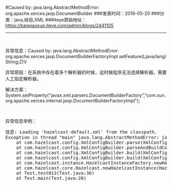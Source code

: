 #Caused by: java.lang.AbstractMethodError: org.apache.xerces.jaxp.DocumentBuilder
###发表时间：2019-05-20
###分类：java,经验,XML
###iteye原始地址：<a href="https://kanpiaoxue.iteye.com/admin/blogs/2441105" target="_blank">https://kanpiaoxue.iteye.com/admin/blogs/2441105</a>

---

<div class="iteye-blog-content-contain" style="font-size: 14px;"> 
 <p>&nbsp;</p> 
 <p>异常信息：Caused by: java.lang.AbstractMethodError: org.apache.xerces.jaxp.DocumentBuilderFactoryImpl.setFeature(Ljava/lang/String;Z)V&nbsp;</p> 
 <p>异常原因：在系统中存在着多个解析器的时候，这时候程序无法选择解析器。需要人工指定解析器。&nbsp;</p> 
 <p>解决方案：System.setProperty("javax.xml.parsers.DocumentBuilderFactory","com.sun.org.apache.xerces.internal.jaxp.DocumentBuilderFactoryImpl");&nbsp;</p> 
 <p>&nbsp;</p> 
 <p>异常信息举例：</p> 
 <pre name="code" class="java">信息: Loading 'hazelcast-default.xml' from the classpath.
Exception in thread "main" java.lang.AbstractMethodError: javax.xml.parsers.DocumentBuilderFactory.setFeature(Ljava/lang/String;Z)V
	at com.hazelcast.config.XmlConfigBuilder.parse(XmlConfigBuilder.java:188)
	at com.hazelcast.config.XmlConfigBuilder.parseAndBuildConfig(XmlConfigBuilder.java:154)
	at com.hazelcast.config.XmlConfigBuilder.build(XmlConfigBuilder.java:146)
	at com.hazelcast.config.XmlConfigBuilder.build(XmlConfigBuilder.java:139)
	at com.hazelcast.instance.HazelcastInstanceFactory.newHazelcastInstance(HazelcastInstanceFactory.java:153)
	at com.hazelcast.core.Hazelcast.newHazelcastInstance(Hazelcast.java:91)
	at Test.test013(Test.java:36)
	at Test.main(Test.java:28)
</pre> 
 <p>&nbsp;</p> 
</div>